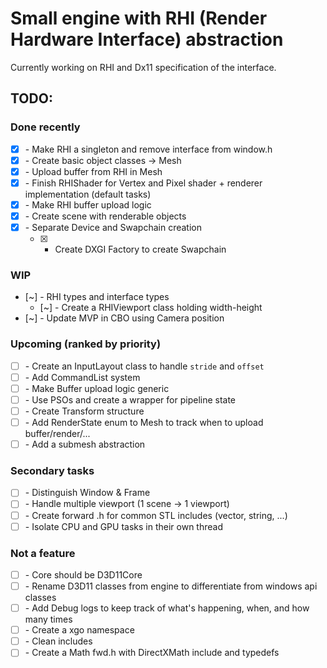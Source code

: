 # Small engine with RHI (Render Hardware Interface) abstraction

Currently working on RHI and Dx11 specification of the interface.

## TODO:

### Done recently

- [X] \- Make RHI a singleton and remove interface from window.h
- [X] \- Create basic object classes -> Mesh
- [X] \- Upload buffer from RHI in Mesh
- [X] \- Finish RHIShader for Vertex and Pixel shader + renderer implementation (default tasks)
- [X] \- Make RHI buffer upload logic
- [X] \- Create scene with renderable objects
- [X] \- Separate Device and Swapchain creation
	- [X] - Create DXGI Factory to create Swapchain

### WIP

- [~] \- RHI types and interface types
	- [~] \- Create a RHIViewport class holding width-height
- [~] \- Update MVP in CBO using Camera position

### Upcoming (ranked by priority)

- [ ] \- Create an InputLayout class to handle `stride` and `offset`
- [ ] \- Add CommandList system
- [ ] \- Make Buffer upload logic generic
- [ ] \- Use PSOs and create a wrapper for pipeline state
- [ ] \- Create Transform structure
- [ ] \- Add RenderState enum to Mesh to track when to upload buffer/render/...
- [ ] \- Add a submesh abstraction

### Secondary tasks

- [ ] \- Distinguish Window & Frame
- [ ] \- Handle multiple viewport (1 scene -> 1 viewport)
- [ ] \- Create forward .h for common STL includes (vector, string, ...)
- [ ] \- Isolate CPU and GPU tasks in their own thread

### Not a feature

- [ ] \- Core should be D3D11Core
- [ ] \- Rename D3D11 classes from engine to differentiate from windows api classes
- [ ] \- Add Debug logs to keep track of what's happening, when, and how many times
- [ ] \- Create a xgo namespace
- [ ] \- Clean includes
- [ ] \- Create a Math fwd.h with DirectXMath include and typedefs